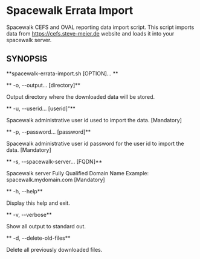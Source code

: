 # Spacewalk Errata Import


Spacewalk CEFS and OVAL reporting data import script. This script imports data from https://cefs.steve-meier.de website and loads it into your spacewalk server.

## SYNOPSIS

**spacewalk-errata-import.sh [OPTION]... **

**  -o, --output... [directory]**

   Output directory where the downloaded data will be stored.

**  -u, --userid... [userid]"**

   Spacewalk administrative user id used to import the data.
   [Mandatory]

**  -p, --password... [password]**

  Spacewalk administrative user id password for the user id
  to import the data. [Mandatory]

**  -s, --spacewalk-server... [FQDN]**

  Spacewalk server Fully Qualified Domain Name
  Example: spacewalk.mydomain.com [Mandatory]

**  -h, --help**

  Display this help and exit.

**  -v, --verbose**

  Show all output to standard out.

**  -d, --delete-old-files**

  Delete all previously downloaded files.


